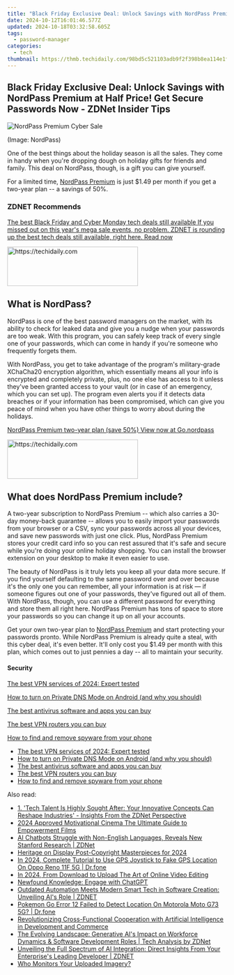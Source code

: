 ```yaml
---
title: "Black Friday Exclusive Deal: Unlock Savings with NordPass Premium at Half Price! Get Secure Passwords Now - ZDNet Insider Tips"
date: 2024-10-12T16:01:46.577Z
updated: 2024-10-18T03:32:58.605Z
tags:
  - password-manager
categories:
  - tech
thumbnail: https://thmb.techidaily.com/98bd5c521103adb9f2f398b8ea114e1ff33040cece118b77c428c885565f6981.jpg
---
```


## Black Friday Exclusive Deal: Unlock Savings with NordPass Premium at Half Price! Get Secure Passwords Now - ZDNet Insider Tips

![NordPass Premium Cyber Sale](https://www.zdnet.com/a/img/resize/a5093f5b925f7ea23476bd00bfb9cd31c5f57455/2022/11/22/f40ba102-3766-40d7-a5f0-fa80642a78a3/nordpass-premium-cyber-sale-2.jpg?auto=webp&width=1280)

(Image: NordPass)

One of the best things about the holiday season is all the sales. They come in handy when you're dropping dough on holiday gifts for friends and family. This deal on NordPass, though, is a gift you can give yourself. 

For a limited time, [NordPass Premium](https://go.nordpass.io/aff%5Fc?offer%5Fid=645&aff%5Fid=307&url%5Fid=24693&aff%5Fsub=zd-%5F%5FCOM%5FCLICK%5FID%5F%5F-dtp&source=ZDNET) is just $1.49 per month if you get a two-year plan -- a savings of 50%. 

### **ZDNET** Recommends

[The best Black Friday and Cyber Monday tech deals still available If you missed out on this year's mega sale events, no problem. ZDNET is rounding up the best tech deals still available, right here.  Read now](https://www.zdnet.com/collection/cyber-monday/)

<!-- affiliate ads begin -->
<a href="https://aligracehair.sjv.io/c/5597632/1896541/19272" target="_top" id="1896541">
  <img src="//a.impactradius-go.com/display-ad/19272-1896541" border="0" alt="https://techidaily.com" width="300" height="90"/>
</a>
<img height="0" width="0" src="https://aligracehair.sjv.io/i/5597632/1896541/19272" style="position:absolute;visibility:hidden;" border="0" />
<!-- affiliate ads end -->

## **What is NordPass?**

NordPass is one of the best password managers on the market, with its ability to check for leaked data and give you a nudge when your passwords are too weak. With this program, you can safely keep track of every single one of your passwords, which can come in handy if you're someone who frequently forgets them. 

With NordPass, you get to take advantage of the program's military-grade XChaCha20 encryption algorithm, which essentially means all your info is encrypted and completely private, plus, no one else has access to it unless they've been granted access to your vault (or in case of an emergency, which you can set up). The program even alerts you if it detects data breaches or if your information has been compromised, which can give you peace of mind when you have other things to worry about during the holidays. 

[NordPass Premium two-year plan (save 50%) View now at Go.nordpass](https://go.nordpass.io/aff%5Fc?offer%5Fid=645&aff%5Fid=307&url%5Fid=24693&aff%5Fsub=zd-%5F%5FCOM%5FCLICK%5FID%5F%5F-dtp&source=ZDNET)

<!-- affiliate ads begin -->
<a href="https://wigfever.sjv.io/c/5597632/2005196/22899" target="_top" id="2005196">
  <img src="//a.impactradius-go.com/display-ad/22899-2005196" border="0" alt="https://techidaily.com" width="300" height="90"/>
</a>
<img height="0" width="0" src="https://wigfever.sjv.io/i/5597632/2005196/22899" style="position:absolute;visibility:hidden;" border="0" />
<!-- affiliate ads end -->

## **What does NordPass Premium include?**

A two-year subscription to NordPass Premium -- which also carries a 30-day money-back guarantee -- allows you to easily import your passwords from your browser or a CSV, sync your passwords across all your devices, and save new passwords with just one click. Plus, NordPass Premium stores your credit card info so you can rest assured that it's safe and secure while you're doing your online holiday shopping. You can install the browser extension on your desktop to make it even easier to use. 

The beauty of NordPass is it truly lets you keep all your data more secure. If you find yourself defaulting to the same password over and over because it's the only one you can remember, all your information is at risk — if someone figures out one of your passwords, they've figured out all of them. With NordPass, though, you can use a different password for everything and store them all right here. NordPass Premium has tons of space to store your passwords so you can change it up on all your accounts. 

Get your own two-year plan to [NordPass Premium](https://go.nordpass.io/aff%5Fc?offer%5Fid=645&aff%5Fid=307&url%5Fid=24693&aff%5Fsub=zd-%5F%5FCOM%5FCLICK%5FID%5F%5F-dtp&source=ZDNET) and start protecting your passwords pronto. While NordPass Premium is already quite a steal, with this cyber deal, it's even better. It'll only cost you $1.49 per month with this plan, which comes out to just pennies a day -- all to maintain your security. 

#### Security

[The best VPN services of 2024: Expert tested](https://www.zdnet.com/article/best-vpn/ "The best VPN services of 2024: Expert tested")

[How to turn on Private DNS Mode on Android (and why you should)](https://www.zdnet.com/article/how-to-turn-on-private-dns-mode-on-android-and-why-you-should/ "How to turn on Private DNS Mode on Android (and why you should)")

[The best antivirus software and apps you can buy](https://www.zdnet.com/article/best-antivirus/ "The best antivirus software and apps you can buy")

[The best VPN routers you can buy](https://www.zdnet.com/article/best-vpn-router/ "The best VPN routers you can buy")

[How to find and remove spyware from your phone](https://www.zdnet.com/article/how-to-find-and-remove-spyware-from-your-phone/ "How to find and remove spyware from your phone")

* [The best VPN services of 2024: Expert tested](https://www.zdnet.com/article/best-vpn/ "The best VPN services of 2024: Expert tested")
* [How to turn on Private DNS Mode on Android (and why you should)](https://www.zdnet.com/article/how-to-turn-on-private-dns-mode-on-android-and-why-you-should/ "How to turn on Private DNS Mode on Android (and why you should)")
* [The best antivirus software and apps you can buy](https://www.zdnet.com/article/best-antivirus/ "The best antivirus software and apps you can buy")
* [The best VPN routers you can buy](https://www.zdnet.com/article/best-vpn-router/ "The best VPN routers you can buy")
* [How to find and remove spyware from your phone](https://www.zdnet.com/article/how-to-find-and-remove-spyware-from-your-phone/ "How to find and remove spyware from your phone")

<ins class="adsbygoogle"
     style="display:block"
     data-ad-format="autorelaxed"
     data-ad-client="ca-pub-7571918770474297"
     data-ad-slot="1223367746"></ins>

<ins class="adsbygoogle"
     style="display:block"
     data-ad-client="ca-pub-7571918770474297"
     data-ad-slot="8358498916"
     data-ad-format="auto"
     data-full-width-responsive="true"></ins>

<span class="atpl-alsoreadstyle">Also read:</span>
<div><ul>
<li><a href="https://app-tips.techidaily.com/1-tech-talent-is-highly-sought-after-your-innovative-concepts-can-reshape-industries-insights-from-the-zdnet-perspective/"><u>1. 'Tech Talent Is Highly Sought After: Your Innovative Concepts Can Reshape Industries' - Insights From the ZDNet Perspective</u></a></li>
<li><a href="https://extra-support.techidaily.com/2024-approved-motivational-cinema-the-ultimate-guide-to-empowerment-films/"><u>2024 Approved Motivational Cinema The Ultimate Guide to Empowerment Films</u></a></li>
<li><a href="https://app-tips.techidaily.com/ai-chatbots-struggle-with-non-english-languages-reveals-new-stanford-research-zdnet/"><u>AI Chatbots Struggle with Non-English Languages, Reveals New Stanford Research | ZDNet</u></a></li>
<li><a href="https://some-knowledge.techidaily.com/heritage-on-display-post-copyright-masterpieces-for-2024/"><u>Heritage on Display Post-Copyright Masterpieces for 2024</u></a></li>
<li><a href="https://review-topics.techidaily.com/in-2024-complete-tutorial-to-use-gps-joystick-to-fake-gps-location-on-oppo-reno-11f-5g-drfone-by-drfone-virtual-android/"><u>In 2024, Complete Tutorial to Use GPS Joystick to Fake GPS Location On Oppo Reno 11F 5G | Dr.fone</u></a></li>
<li><a href="https://ai-vdieo-software.techidaily.com/in-2024-from-download-to-upload-the-art-of-online-video-editing/"><u>In 2024, From Download to Upload The Art of Online Video Editing</u></a></li>
<li><a href="https://tech-savvy.techidaily.com/newfound-knowledge-engage-with-chatgpt/"><u>Newfound Knowledge: Engage with ChatGPT</u></a></li>
<li><a href="https://app-tips.techidaily.com/outdated-automation-meets-modern-smart-tech-in-software-creation-unveiling-ais-role-zdnet/"><u>Outdated Automation Meets Modern Smart Tech in Software Creation: Unveiling AI's Role | ZDNET</u></a></li>
<li><a href="https://android-pokemon-go.techidaily.com/pokemon-go-error-12-failed-to-detect-location-on-motorola-moto-g73-5g-drfone-by-drfone-virtual-android/"><u>Pokemon Go Error 12 Failed to Detect Location On Motorola Moto G73 5G? | Dr.fone</u></a></li>
<li><a href="https://app-tips.techidaily.com/revolutionizing-cross-functional-cooperation-with-artificial-intelligence-in-development-and-commerce/"><u>Revolutionizing Cross-Functional Cooperation with Artificial Intelligence in Development and Commerce</u></a></li>
<li><a href="https://app-tips.techidaily.com/the-evolving-landscape-generative-ais-impact-on-workforce-dynamics-and-software-development-roles-tech-analysis-by-zdnet/"><u>The Evolving Landscape: Generative AI's Impact on Workforce Dynamics & Software Development Roles | Tech Analysis by ZDNet</u></a></li>
<li><a href="https://app-tips.techidaily.com/unveiling-the-full-spectrum-of-ai-integration-direct-insights-from-your-enterprises-leading-developer-zdnet/"><u>Unveiling the Full Spectrum of AI Integration: Direct Insights From Your Enterprise's Leading Developer | ZDNET</u></a></li>
<li><a href="https://facebook.techidaily.com/who-monitors-your-uploaded-imagery/"><u>Who Monitors Your Uploaded Imagery?</u></a></li>
</ul></div>

